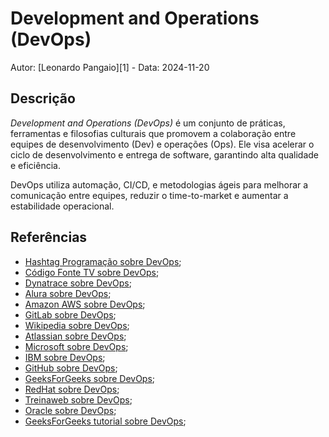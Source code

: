 # Development and Operations (DevOps)

Autor: [Leonardo Pangaio][1] - Data: 2024-11-20

## Descrição

*Development and Operations (DevOps)* é um conjunto de práticas, ferramentas e filosofias culturais que promovem a colaboração entre equipes de desenvolvimento (Dev) e operações (Ops). Ele visa acelerar o ciclo de desenvolvimento e entrega de software, garantindo alta qualidade e eficiência.

DevOps utiliza automação, CI/CD, e metodologias ágeis para melhorar a comunicação entre equipes, reduzir o time-to-market e aumentar a estabilidade operacional.

## Referências

- [Hashtag Programação sobre DevOps](https://youtu.be/5fQJC9iLCbE?si=XbGK4fJ2-OZSYh8v);
- [Código Fonte TV sobre DevOps](https://youtu.be/iwf6kcvxeD4?si=G4G3CXIZPDwRroBV);
- [Dynatrace sobre DevOps](https://www.dynatrace.com/monitoring/solutions/devops/);
- [Alura sobre DevOps](https://www.alura.com.br/artigos/devops-o-que-e);
- [Amazon AWS sobre DevOps](https://aws.amazon.com/pt/devops/what-is-devops/);
- [GitLab sobre DevOps](https://about.gitlab.com/topics/devops/);
- [Wikipedia sobre DevOps](https://en.wikipedia.org/wiki/DevOps);
- [Atlassian sobre DevOps](https://www.atlassian.com/devops);
- [Microsoft sobre DevOps](https://learn.microsoft.com/en-us/devops/what-is-devops);
- [IBM sobre DevOps](https://www.ibm.com/topics/devops);
- [GitHub sobre DevOps](https://github.com/resources/articles/devops/what-is-devops);
- [GeeksForGeeks sobre DevOps](https://www.geeksforgeeks.org/introduction-to-devops/);
- [RedHat sobre DevOps](https://www.redhat.com/pt-br/topics/devops);
- [Treinaweb sobre DevOps](https://www.treinaweb.com.br/blog/afinal-o-que-e-devops);
- [Oracle sobre DevOps](https://www.oracle.com/br/devops/what-is-devops/);
- [GeeksForGeeks tutorial sobre DevOps](https://www.geeksforgeeks.org/devops-tutorial/);